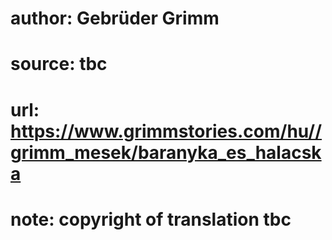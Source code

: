 # author: Gebrüder Grimm
# source: tbc
# url: https://www.grimmstories.com/hu//grimm_mesek/baranyka_es_halacska
# note: copyright of translation tbc


